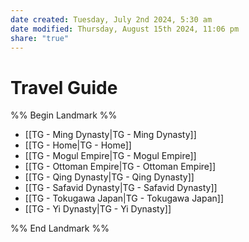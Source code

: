 ```yaml
---
date created: Tuesday, July 2nd 2024, 5:30 am
date modified: Thursday, August 15th 2024, 11:06 pm
share: "true"
---
```


# Travel Guide

%% Begin Landmark %%
- [[TG -  Ming Dynasty|TG -  Ming Dynasty]]
- [[TG - Home|TG - Home]]
- [[TG - Mogul Empire|TG - Mogul Empire]]
- [[TG - Ottoman Empire|TG - Ottoman Empire]]
- [[TG - Qing Dynasty|TG - Qing Dynasty]]
- [[TG - Safavid Dynasty|TG - Safavid Dynasty]]
- [[TG - Tokugawa Japan|TG - Tokugawa Japan]]
- [[TG - Yi Dynasty|TG - Yi Dynasty]]

%% End Landmark %%